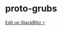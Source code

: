 # proto-grubs

[Edit on StackBlitz ⚡️](https://stackblitz.com/edit/sveltejs-kit-template-default-httz5k)